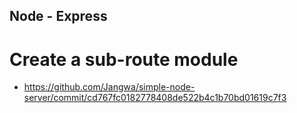 ## Node - Express
# Create a sub-route module
- https://github.com/Jangwa/simple-node-server/commit/cd767fc0182778408de522b4c1b70bd01619c7f3
